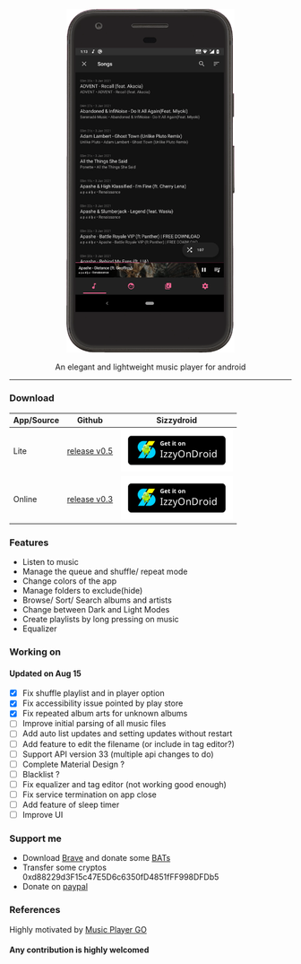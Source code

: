 <p align="center">
  <img width="300" src="https://github.com/AP-Atul/music_player_lite/blob/main/assets/music_player_lite.gif" alt="app gif">
</p>

<p align="center">
  An elegant and lightweight music player for android<br>
</p>

---

### Download

| App/Source | Github                                                                                                | Sizzydroid                                                                                                                                                                               |
| ---------- | ----------------------------------------------------------------------------------------------------- | ---------------------------------------------------------------------------------------------------------------------------------------------------------------------------------------- |
| Lite       | [release v0.5](https://github.com/AP-Atul/music_player_lite/releases/download/v0.5/mplite.apk)        | <a href="https://apt.izzysoft.de/fdroid/index/apk/com.atul.musicplayerlite"><img src="https://github.com/AP-Atul/music_player_lite/raw/main/assets/IzzyOnDroid.png" width="200px"></a>   |
| Online     | [release v0.3](https://github.com/AP-Atul/music_player_lite/releases/download/v0.3/mplite_online.apk) | <a href="https://apt.izzysoft.de/fdroid/index/apk/com.atul.musicplayeronline"><img src="https://github.com/AP-Atul/music_player_lite/raw/main/assets/IzzyOnDroid.png" width="200px"></a> |

### Features

- Listen to music
- Manage the queue and shuffle/ repeat mode
- Change colors of the app
- Manage folders to exclude(hide)
- Browse/ Sort/ Search albums and artists
- Change between Dark and Light Modes
- Create playlists by long pressing on music
- Equalizer

### Working on

#### Updated on Aug 15

- [x] Fix shuffle playlist and in player option
- [x] Fix accessibility issue pointed by play store
- [x] Fix repeated album arts for unknown albums
- [ ] Improve initial parsing of all music files
- [ ] Add auto list updates and setting updates without restart
- [ ] Add feature to edit the filename (or include in tag editor?)
- [ ] Support API version 33 (multiple api changes to do)
- [ ] Complete Material Design ?
- [ ] Blacklist ?
- [ ] Fix equalizer and tag editor (not working good enough)
- [ ] Fix service termination on app close
- [ ] Add feature of sleep timer
- [ ] Improve UI

### Support me

- Download [Brave](https://brave.com/) and donate some [BATs](https://brave.com/tips/)
- Transfer some cryptos 0xd88229d3F15c47E5D6c6350fD4851fFF998DFDb5
- Donate on [paypal](https://paypal.me/CrankHere)

### References

Highly motivated by [Music Player GO](https://github.com/enricocid/Music-Player-GO)

#### Any contribution is highly welcomed
